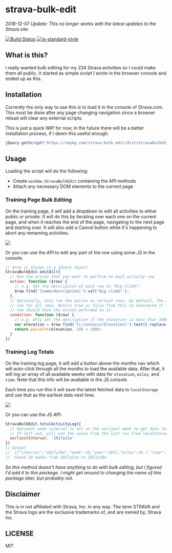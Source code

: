 strava-bulk-edit
========================

_2018-12-07 Update: This no longer works with the latest updates to the Strava site._

[![Build Status](https://travis-ci.org/lukekarrys/strava-bulk-edit.png?branch=master)](https://travis-ci.org/lukekarrys/strava-bulk-edit)
[![js-standard-style](https://img.shields.io/badge/code%20style-standard-brightgreen.svg?style=flat)](https://github.com/feross/standard)


## What is this?

I really wanted bulk editing for my 224 Strava activities so I could make them all public. It started as simple script I wrote in the browser console and ended up as this.


## Installation

Currently the only way to use this is to load it in the console of Strava.com. This must be done after any page changing navigation since a browser reload will clear any external scripts.

This is just a quick WIP for now, in the future there will be a better installation process, if I deem this useful enough.

```js
jQuery.getScript('https://unpkg.com/strava-bulk-edit/dist/StravaBulkEdit.js')
```


## Usage

Loading the script will do the following:

- Create `window.StravaBulkEdit` containing the API methods
- Attach any necessary DOM elements to the current page

### Training Page Bulk Editing

On the training page, it will add a dropdown to edit all activities to either public or private. It will do this by iterating over each one on the current page, and when it reaches the end of the page, navigating to the next page and starting over. It will also add a Cancel button while it's happening to abort any remaming activities.

![](https://cldup.com/7pZH0ZPSnR.gif)

Or you can use the API to edit any part of the row using some JS in the console.

```js
// $row is always is a jQuery object
StravaBulkEdit.editAll({
  // Run the action that you want to perform on each activity row
  action: function ($row) {
    // e.g. Set the description of each row to "Big climb!"
    $row.find('[name=description]').val('Big climb!');
  },
  // Optionally, only run the action on certain rows, by default, the action will
  // run for all rows. Return true or false from this to determine if the activity
  // row should have the action peformed on it.
  condition: function ($row) {
    // e.g. Only set the description if the elevation is more than 1000
    var elevation = $row.find('li:contains(Elevation)').text().replace(/\D/g, '');
    return parseInt(elevation, 10) > 1000;
  }
})
```

### Training Log Totals

On the training log page, it will add a button above the months nav which will auto-click through all the months to load the available data. After that, it will log an array of all available weeks with data for `elevation`, `miles`, and `time`. Note that this info will be available in the JS console.

Each time you run this it will save the latest fetched data to `localStorage` and use that as the earliest date next time.

![](https://cldup.com/oQEK1ub90q.png)

Or you can use the JS API:

```js
StravaBulkEdit.totalActivityLog({
  // Optional week interval to set as the earliest week to get data for
  // If left out, will use the value from the last run from localStorage
  earliestInterval: '2017y21w'
})
// Output
//  [{"interval":"2017y30w","week":30,"year":2017,"miles":19.7,"time":199,"elevation":2096}, ...]
//  Found 10 weeks from 2017y21w to 2017y30w
```

_So this method doesn't have anything to do with bulk editing, but I figured I'd add it to this package. I might get around to changing the name of this package later, but probably not._

## Disclaimer

This is in not affiliated with Strava, Inc. in any way. The term STRAVA and the Strava logo are the exclusive trademarks of, and are owned by, Strava Inc.

## LICENSE

MIT
